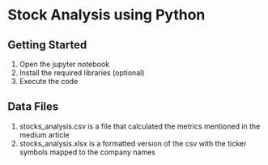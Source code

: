 # Stock Analysis using Python

## Getting Started

1. Open the jupyter notebook 
2. Install the required libraries (optional)
4. Execute the code

## Data Files

1. stocks_analysis.csv is a file that calculated the metrics mentioned in the medium article
2. stocks_analysis.xlsx is a formatted version of the csv with the ticker symbols mapped to the company names
